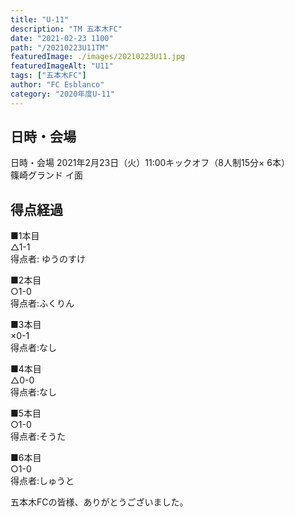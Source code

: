 ```yaml
---
title: "U-11"
description: "TM 五本木FC"
date: "2021-02-23 1100"
path: "/20210223U11TM"
featuredImage: ./images/20210223U11.jpg
featuredImageAlt: "U11"
tags: ["五本木FC"]
author: "FC Esblanco"
category: "2020年度U-11"
---
```


## 日時・会場

日時・会場
2021年2月23日（火）11:00キックオフ（8人制15分×
6本）<br>
篠崎グランド イ面

## 得点経過

■1本目<br>
△1-1<br>
得点者: ゆうのすけ

■2本目<br>
○1-0<br>
得点者:ふくりん

■3本目<br>
×0-1<br>
得点者:なし

■4本目<br>
△0-0<br>
得点者:なし

■5本目<br>
○1-0<br>
得点者:そうた

■6本目<br>
○1-0<br>
得点者:しゅうと

五本木FCの皆様、ありがとうございました。

